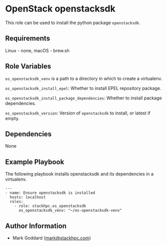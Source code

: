 OpenStack openstacksdk
======================

This role can be used to install the python package `openstacksdk`.

Requirements
------------

Linux - none, macOS - brew.sh

Role Variables
--------------

`os_openstacksdk_venv` is a path to a directory in which to create a
virtualenv.

`os_openstacksdk_install_epel`: Whether to install EPEL repository package.

`os_openstacksdk_install_package_dependencies`: Whether to install package
dependencies.

`os_openstacksdk_version`: Version of `openstacksdk` to install, or latest if
empty.

Dependencies
------------

None

Example Playbook
----------------

The following playbook installs openstacksdk and its dependencies in a virtualenv.

    ---
    - name: Ensure openstacksdk is installed
      hosts: localhost
      roles:
        - role: stackhpc.os_openstacksdk
          os_openstacksdk_venv: "~/os-openstacksdk-venv"

Author Information
------------------

- Mark Goddard (<mark@stackhpc.com>)
